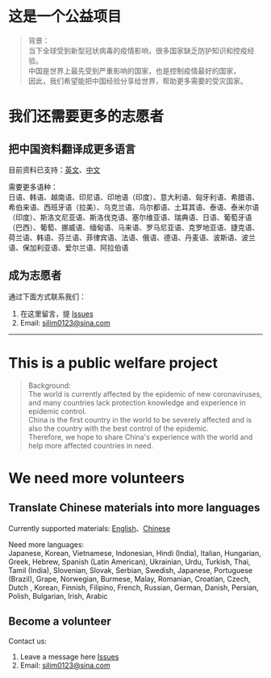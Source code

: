 # 这是一个公益项目

> 背景：<br>
> 当下全球受到新型冠状病毒的疫情影响，很多国家缺乏防护知识和控疫经验。<br>
> 中国是世界上最先受到严重影响的国家，也是控制疫情最好的国家，<br>
> 因此，我们希望能把中国经验分享给世界，帮助更多需要的受灾国家。



# 我们还需要更多的志愿者

## 把中国资料翻译成更多语言

  目前资料已支持：[英文](https://www.combatogether.com/)、[中文](https://www.combatogether.com/cn/index_1.html)  

  需要更多语种：  
  日语、韩语、越南语、印尼语、印地语（印度）、意大利语、匈牙利语、希腊语、希伯来语、西班牙语（拉美）、乌克兰语、乌尔都语、土耳其语、泰语、泰米尔语（印度）、斯洛文尼亚语、斯洛伐克语、塞尔维亚语、瑞典语、日语、葡萄牙语（巴西）、葡萄、挪威语、缅甸语、马来语、罗马尼亚语、克罗地亚语、捷克语、荷兰语、韩语、芬兰语、菲律宾语、法语、俄语、德语、丹麦语、波斯语、波兰语、保加利亚语、爱尔兰语、阿拉伯语


## 成为志愿者

通过下面方式联系我们：

1. 在这里留言，提 [Issues](https://github.com/combatogether/combatogether.com/issues/new)
2. Email: silim0123@sina.com


---

# This is a public welfare project

> Background: <br>
> The world is currently affected by the epidemic of new coronaviruses, and many countries lack protection knowledge and experience in epidemic control. <br>
> China is the first country in the world to be severely affected and is also the country with the best control of the epidemic. <br>
> Therefore, we hope to share China's experience with the world and help more affected countries in need.

# We need more volunteers

## Translate Chinese materials into more languages

Currently supported materials: [English](https://www.combatogether.com/)、[Chinese](https://www.combatogether.com/cn/index_1.html)  

Need more languages:  
Japanese, Korean, Vietnamese, Indonesian, Hindi (India), Italian, Hungarian, Greek, Hebrew, Spanish (Latin American), Ukrainian, Urdu, Turkish, Thai, Tamil (India), Slovenian, Slovak, Serbian, Swedish, Japanese, Portuguese (Brazil), Grape, Norwegian, Burmese, Malay, Romanian, Croatian, Czech, Dutch , Korean, Finnish, Filipino, French, Russian, German, Danish, Persian, Polish, Bulgarian, Irish, Arabic

## Become a volunteer

Contact us:

1. Leave a message here [Issues](https://github.com/combatogether/combatogether.com/issues/new)  
2. Email: silim0123@sina.com

